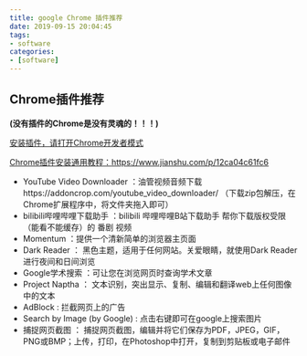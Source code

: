 ```yaml
---
title: google Chrome 插件推荐
date: 2019-09-15 20:04:45
tags:
- software
categories:
- [software]
---
```

## Chrome插件推荐

**(没有插件的Chrome是没有灵魂的！！！)**

<u>安装插件，请打开Chrome开发者模式</u>

<u>Chrome插件安装通用教程：https://www.jianshu.com/p/12ca04c61fc6</u>

- YouTube Video Downloader ：油管视频音频下载https://addoncrop.com/youtube_video_downloader/ （下载zip包解压，在Chrome扩展程序中，将文件夹拖入即可）
- bilibili哔哩哔哩下载助手 ：bilibili 哔哩哔哩B站下载助手 帮你下载版权受限（能看不能缓存）的 番剧 视频
- Momentum ：提供一个清新简单的浏览器主页面
- Dark Reader  ： 黑色主题，适用于任何网站。关爱眼睛，就使用Dark Reader进行夜间和日间浏览
- Google学术搜索  ：可让您在浏览网页时查询学术文章
- Project Naptha ： 文本识别，突出显示、复制、编辑和翻译web上任何图像中的文本
- AdBlock : 拦截网页上的广告
- Search by Image (by Google) : 点击右键即可在google上搜索图片
- 捕捉网页截图 ： 捕捉网页截图，编辑并将它们保存为PDF，JPEG，GIF，PNG或BMP；上传，打印，在Photoshop中打开，复制到剪贴板或电子邮件